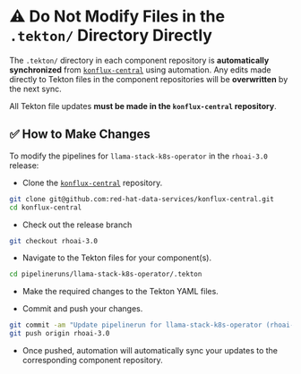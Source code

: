# ⚠️ Do Not Modify Files in the `.tekton/` Directory Directly

The `.tekton/` directory in each component repository is **automatically synchronized** from [`konflux-central`](https://github.com/red-hat-data-services/konflux-central) using automation. Any edits made directly to Tekton files in the component repositories will be **overwritten** by the next sync.

All Tekton file updates **must be made in the `konflux-central` repository**.

## ✅ How to Make Changes

To modify the pipelines for `llama-stack-k8s-operator` in the `rhoai-3.0` release:

- Clone the [`konflux-central`](https://github.com/red-hat-data-services/konflux-central) repository.

```bash
git clone git@github.com:red-hat-data-services/konflux-central.git
cd konflux-central
```

- Check out the release branch

```bash
git checkout rhoai-3.0
```

- Navigate to the Tekton files for your component(s).

```bash
cd pipelineruns/llama-stack-k8s-operator/.tekton
```

- Make the required changes to the Tekton YAML files.

- Commit and push your changes.

```bash
git commit -am "Update pipelinerun for llama-stack-k8s-operator (rhoai-3.0)"
git push origin rhoai-3.0
```

- Once pushed, automation will automatically sync your updates to the corresponding component repository.
